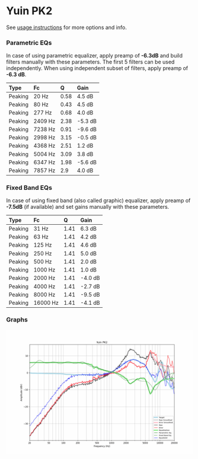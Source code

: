 # Yuin PK2
See [usage instructions](https://github.com/jaakkopasanen/AutoEq#usage) for more options and info.

### Parametric EQs
In case of using parametric equalizer, apply preamp of **-6.3dB** and build filters manually
with these parameters. The first 5 filters can be used independently.
When using independent subset of filters, apply preamp of **-6.3 dB**.

| Type    | Fc      |    Q | Gain    |
|:--------|:--------|:-----|:--------|
| Peaking | 20 Hz   | 0.58 | 4.5 dB  |
| Peaking | 80 Hz   | 0.43 | 4.5 dB  |
| Peaking | 277 Hz  | 0.68 | 4.0 dB  |
| Peaking | 2409 Hz | 2.38 | -5.3 dB |
| Peaking | 7238 Hz | 0.91 | -9.6 dB |
| Peaking | 2998 Hz | 3.15 | -0.5 dB |
| Peaking | 4368 Hz | 2.51 | 1.2 dB  |
| Peaking | 5004 Hz | 3.09 | 3.8 dB  |
| Peaking | 6347 Hz | 1.98 | -5.6 dB |
| Peaking | 7857 Hz | 2.9  | 4.0 dB  |

### Fixed Band EQs
In case of using fixed band (also called graphic) equalizer, apply preamp of **-7.5dB**
(if available) and set gains manually with these parameters.

| Type    | Fc       |    Q | Gain    |
|:--------|:---------|:-----|:--------|
| Peaking | 31 Hz    | 1.41 | 6.3 dB  |
| Peaking | 63 Hz    | 1.41 | 4.2 dB  |
| Peaking | 125 Hz   | 1.41 | 4.6 dB  |
| Peaking | 250 Hz   | 1.41 | 5.0 dB  |
| Peaking | 500 Hz   | 1.41 | 2.0 dB  |
| Peaking | 1000 Hz  | 1.41 | 1.0 dB  |
| Peaking | 2000 Hz  | 1.41 | -4.0 dB |
| Peaking | 4000 Hz  | 1.41 | -2.7 dB |
| Peaking | 8000 Hz  | 1.41 | -9.5 dB |
| Peaking | 16000 Hz | 1.41 | -4.1 dB |

### Graphs
![](./Yuin%20PK2.png)